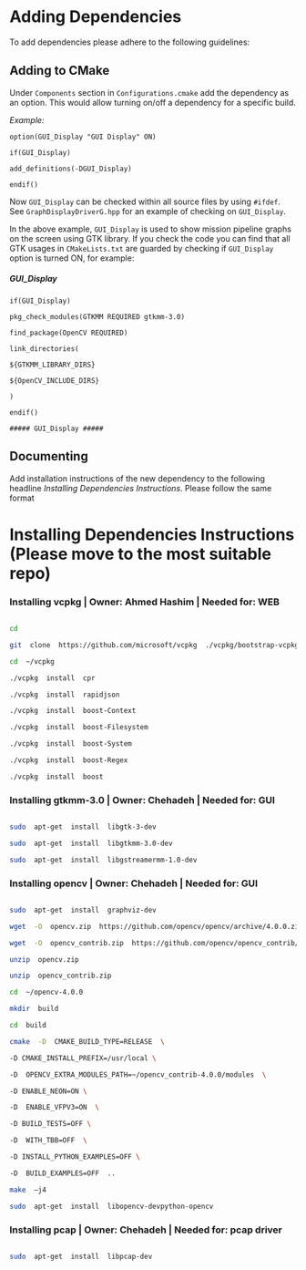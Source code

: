 
# Adding Dependencies

To add dependencies please adhere to the following guidelines:

## Adding to CMake

Under `Components` section in `Configurations.cmake` add the dependency as an option. This would allow turning on/off a dependency for a specific build.

  

*Example:*

  
```
option(GUI_Display "GUI Display" ON)

if(GUI_Display)

add_definitions(-DGUI_Display)

endif()
```
Now `GUI_Display` can be checked within all source files by using `#ifdef`. See `GraphDisplayDriverG.hpp` for an example of checking on `GUI_Display`.

  

In the above example, `GUI_Display` is used to show mission pipeline graphs on the screen using GTK library. If you check the code you can find that all GTK usages in `CMakeLists.txt` are guarded by checking if `GUI_Display` option is turned ON, for example:

##### GUI_Display #####
```
if(GUI_Display)

pkg_check_modules(GTKMM REQUIRED gtkmm-3.0)

find_package(OpenCV REQUIRED)

link_directories(

${GTKMM_LIBRARY_DIRS}

${OpenCV_INCLUDE_DIRS}

)

endif()

##### GUI_Display #####
```
  
  

## Documenting

Add installation instructions of the new dependency to the following headline *Installing Dependencies Instructions*. Please follow the same format

  

# Installing Dependencies Instructions (Please move to the most suitable repo)

  

### Installing vcpkg | Owner: Ahmed Hashim | Needed for: WEB

  

```bash

cd

git  clone  https://github.com/microsoft/vcpkg  ./vcpkg/bootstrap-vcpkg.sh

cd  ~/vcpkg

./vcpkg  install  cpr

./vcpkg  install  rapidjson

./vcpkg  install  boost-Context

./vcpkg  install  boost-Filesystem

./vcpkg  install  boost-System

./vcpkg  install  boost-Regex

./vcpkg  install  boost

```

  

### Installing gtkmm-3.0 | Owner: Chehadeh | Needed for: GUI

  

```bash

sudo  apt-get  install  libgtk-3-dev

sudo  apt-get  install  libgtkmm-3.0-dev

sudo  apt-get  install  libgstreamermm-1.0-dev

```

  

### Installing opencv | Owner: Chehadeh | Needed for: GUI

  

```bash

sudo  apt-get  install  graphviz-dev

wget  -O  opencv.zip  https://github.com/opencv/opencv/archive/4.0.0.zip

wget  -O  opencv_contrib.zip  https://github.com/opencv/opencv_contrib/archive/4.0.0.zip

unzip  opencv.zip

unzip  opencv_contrib.zip

cd  ~/opencv-4.0.0

mkdir  build

cd  build

cmake  -D  CMAKE_BUILD_TYPE=RELEASE  \

-D CMAKE_INSTALL_PREFIX=/usr/local \

-D  OPENCV_EXTRA_MODULES_PATH=~/opencv_contrib-4.0.0/modules  \

-D ENABLE_NEON=ON \

-D  ENABLE_VFPV3=ON  \

-D BUILD_TESTS=OFF \

-D  WITH_TBB=OFF  \

-D INSTALL_PYTHON_EXAMPLES=OFF \

-D  BUILD_EXAMPLES=OFF  ..

make  –j4

sudo  apt-get  install  libopencv-devpython-opencv

```

  

### Installing pcap | Owner: Chehadeh | Needed for: pcap driver

  

```bash

sudo  apt-get  install  libpcap-dev

```
